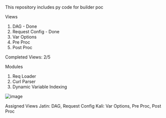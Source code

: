 This repository includes py code for builder poc

Views
1) DAG - Done
2) Request Config - Done
3) Var Options
4) Pre Proc
5) Post Proc

Completed Views: 2/5

Modules
1) Req Loader
2) Curl Parser
3) Dynamic Variable Indexing

![image](https://github.com/user-attachments/assets/12c0fb24-c598-4759-9c09-1e0b489dfe51)

Assigned Views
Jatin: DAG, Request Config
Kali: Var Options, Pre Proc, Post Proc

